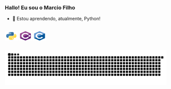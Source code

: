 ### Hallo! Eu sou o Marcio Filho 

- 🌱 Estou aprendendo, atualmente, Python!

<div style="display: inline_block"><br>
  <img align="center" alt="mzn-Python" height="30" width="40" src="https://raw.githubusercontent.com/devicons/devicon/master/icons/python/python-original.svg">
  <img align="center" alt="mzn-Csharp" height="30" width="40" src="https://raw.githubusercontent.com/devicons/devicon/master/icons/csharp/csharp-original.svg">
  <img align="center" alt="mzn-C" height="30" width="40" src="https://raw.githubusercontent.com/devicons/devicon/master/icons/c/c-original.svg">
</div>

##
 
 ![Snake animation](https://github.com/Nikkeru-137/Nikkeru-137/blob/output/github-contribution-grid-snake.svg)
